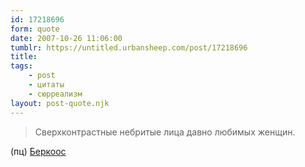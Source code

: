 ```yaml
---
id: 17218696
form: quote
date: 2007-10-26 11:06:00
tumblr: https://untitled.urbansheep.com/post/17218696
title: 
tags:
    - post
    - цитаты
    - сюрреализм
layout: post-quote.njk
---
```


<blockquote>
Сверхконтрастные небритые лица давно любимых женщин.
</blockquote>

(пц) <a href="http://ordo-xenos.ya.ru/post.xml?item_no=248">Беркоос</a>
